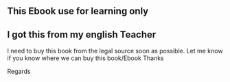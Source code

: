 This Ebook use for learning only
---------------------------------
I got this from my english Teacher
---------------------------------
I need to buy this book from the legal source soon as possible.
Let me know if you know where we can buy this book/Ebook
Thanks

Regards